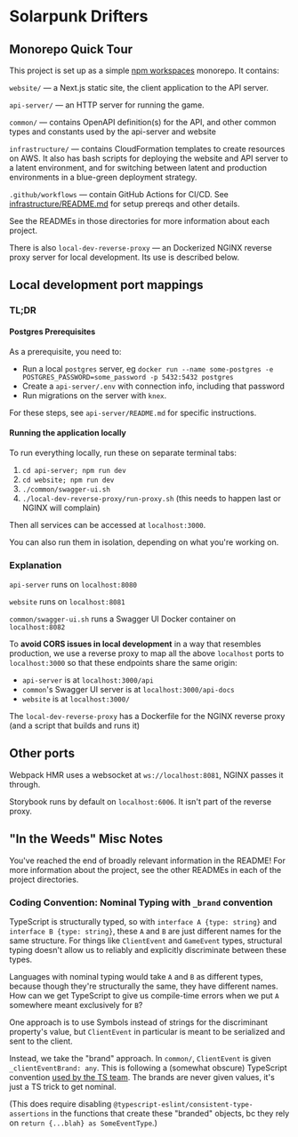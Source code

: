 # Solarpunk Drifters

## Monorepo Quick Tour

This project is set up as a simple [npm workspaces](https://docs.npmjs.com/cli/v10/using-npm/workspaces) monorepo. It contains:

`website/` — a Next.js static site, the client application to the API server.

`api-server/` — an HTTP server for running the game.

`common/` — contains OpenAPI definition(s) for the API, and other common types and constants used by the api-server and website

`infrastructure/` — contains CloudFormation templates to create resources on AWS. It also has bash scripts for deploying the website and API server to a latent environment, and for switching between latent and production environments in a blue-green deployment strategy.

`.github/workflows` — contain GitHub Actions for CI/CD. See [infrastructure/README.md](infrastructure/README.md) for setup prereqs and other details.

See the READMEs in those directories for more information about each project.

There is also `local-dev-reverse-proxy` — an Dockerized NGINX reverse proxy server for local development. Its use is described below.

## Local development port mappings

### TL;DR

#### Postgres Prerequisites

As a prerequisite, you need to:

- Run a local `postgres` server, eg `docker run --name some-postgres -e POSTGRES_PASSWORD=some_password -p 5432:5432 postgres`
- Create a `api-server/.env` with connection info, including that password
- Run migrations on the server with `knex`.

For these steps, see `api-server/README.md` for specific instructions.

#### Running the application locally

To run everything locally, run these on separate terminal tabs:

1. `cd api-server; npm run dev`
2. `cd website; npm run dev`
3. `./common/swagger-ui.sh`
4. `./local-dev-reverse-proxy/run-proxy.sh` (this needs to happen last or NGINX will complain)

Then all services can be accessed at `localhost:3000`.

You can also run them in isolation, depending on what you're working on.

### Explanation

`api-server` runs on `localhost:8080`

`website` runs on `localhost:8081`

`common/swagger-ui.sh` runs a Swagger UI Docker container on `localhost:8082`

To **avoid CORS issues in local development** in a way that resembles production, we use a reverse proxy to map all the above `localhost` ports to `localhost:3000` so that these endpoints share the same origin:

- `api-server` is at `localhost:3000/api`
- `common`'s Swagger UI server is at `localhost:3000/api-docs`
- `website` is at `localhost:3000/`

The `local-dev-reverse-proxy` has a Dockerfile for the NGINX reverse proxy (and a script that builds and runs it)

## Other ports

Webpack HMR uses a websocket at `ws://localhost:8081`, NGINX passes it through.

Storybook runs by default on `localhost:6006`. It isn't part of the reverse proxy.

## "In the Weeds" Misc Notes

You've reached the end of broadly relevant information in the README! For more information about the project, see the other READMEs in each of the project directories.

### Coding Convention: Nominal Typing with `_brand` convention

TypeScript is structurally typed, so with `interface A {type: string}` and `interface B {type: string}`, these `A` and `B` are just different names for the same structure. For things like `ClientEvent` and `GameEvent` types, structural typing doesn't allow us to reliably and explicitly discriminate between these types.

Languages with nominal typing would take `A` and `B` as different types, because though they're structurally the same, they have different names. How can we get TypeScript to give us compile-time errors when we put `A` somewhere meant exclusively for `B`?

One approach is to use Symbols instead of strings for the discriminant property's value, but `ClientEvent` in particular is meant to be serialized and sent to the client.

Instead, we take the "brand" approach. In `common/`, `ClientEvent` is given `_clientEventBrand: any`. This is following a (somewhat obscure) TypeScript convention [used by the TS team](https://github.com/Microsoft/TypeScript/blob/7b48a182c05ea4dea81bab73ecbbe9e013a79e99/src/compiler/types.ts#L693-L698). The brands are never given values, it's just a TS trick to get nominal.

(This does require disabling `@typescript-eslint/consistent-type-assertions` in the functions that create these "branded" objects, bc they rely on `return {...blah} as SomeEventType`.)
